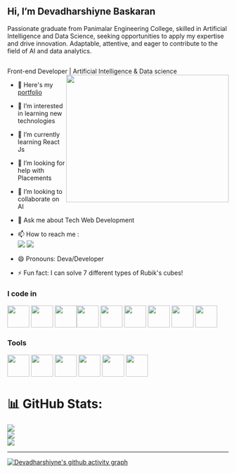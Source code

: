 ## Hi, I’m Devadharshiyne Baskaran
Passionate graduate from Panimalar Engineering College, skilled in Artificial Intelligence and Data Science, seeking opportunities to apply my expertise and drive innovation. Adaptable, attentive, and eager to contribute to the field of AI and data analytics.
##
Front-end Developer | Artificial Intelligence & Data science 
<img align="right" width="370" height="290" src="https://i.pinimg.com/originals/47/f0/34/47f0342cec72b800463bf003eac1257e.gif">
- 🔭 Here's my [portfolio]()  
- 👀 I’m interested in learning new technologies
- 🌱 I’m currently learning React Js
- 🤔 I’m looking for help with Placements 
- 👯 I’m looking to collaborate on AI
- 💬 Ask me about Tech Web Development
- 📫 How to reach me :
<br />  [<img src="https://img.shields.io/badge/LinkedIn-0077B5?style=for-the-badge&logo=linkedin&logoColor=white" />](https://www.linkedin.com/in/devadharshiyne-baskaran-0789a8264/)
[<img src="https://img.shields.io/badge/Email-%40%20deva.dharshiyne%40gmail.com-D14836?style=for-the-badge&logo=gmail&logoColor=white" />](mailto:deva.dharshiyne@gmail.com)

- 😄 Pronouns: Deva/Developer
- ⚡ Fun fact: I can solve 7 different types of Rubik's cubes!

### I code in
<img height="50" width="50" src="https://img.icons8.com/color/48/000000/html-5.png" /> <img height="50" width="50" src="https://img.icons8.com/color/48/000000/css3.png" /> 
<img height="50" width="50" src="https://img.icons8.com/color/48/000000/bootstrap.png" /><img height="50" width="50" src="https://img.icons8.com/color/48/000000/javascript.png"/>
<img height="50" width="50" src="https://img.icons8.com/color/48/000000/react-native.png"/> 
<img height="50" width="50" src="https://img.icons8.com/color/48/000000/python.png" /> <img height="50" width="50" src="https://img.icons8.com/color/48/000000/c-programming.png" /> 
<img height="50" width="50" src="https://img.icons8.com/color/48/000000/mysql-logo.png"/> 
<img height="50" width="50" src="https://img.icons8.com/color/48/000000/nodejs.png"/> 

 ### Tools
 <img height="50" width="50" src="https://img.icons8.com/color/48/000000/visual-studio-code-2019.png"/>  <img height="50" width="50" src="https://img.icons8.com/color/50/000000/git.png"/>  <img height="50" width="50" src="https://img.icons8.com/doodle/48/000000/adobe-photoshop.png"/>
<img height="50" width="50" src="https://media.giphy.com/media/v1.Y2lkPTc5MGI3NjExdXdwYWttaWRpbHFrNng2OTVhOWdsc2EwZnNza3Nna2RiZWhsdW9tNyZlcD12MV9pbnRlcm5hbF9naWZfYnlfaWQmY3Q9Zw/vSdMuEeAApptJgcDbO/giphy.gif"/> 
<img height="50" width="50" src="https://media.giphy.com/media/v1.Y2lkPTc5MGI3NjExb3c0NjlzZzFlY2s5ZDIwYmYzYmZvY2s2NDdwNjBqMHh1Z3ZicXdhaiZlcD12MV9pbnRlcm5hbF9naWZfYnlfaWQmY3Q9Zw/jZIq9jQjvBE6krE3Z6/giphy.gif"/>
<img height="50" width="50" src="https://github.com/Abarna-baskaran/Abarna-baskaran/issues/1#issue-2431744730">
  
# 📊 GitHub Stats:
![](https://github-readme-stats.vercel.app/api?username=Abarna-baskaran&theme=dark&hide_border=false&include_all_commits=false&count_private=false)<br/>
![](https://github-readme-streak-stats.herokuapp.com/?user=Abarna-baskaran&theme=dark&hide_border=false)<br/>
![](https://github-readme-stats.vercel.app/api/top-langs/?username=Abarna-baskaran&theme=dark&hide_border=false&include_all_commits=false&count_private=false&layout=compact)

---


<!-- Proudly created with GPRM ( https://gprm.itsvg.in ) -->
[![Devadharshiyne's github activity graph](https://github-readme-activity-graph.vercel.app/graph?username=Abarna-baskaran&bg_color=28292a&color=2999d1&line=4c9d9e&point=190b0b&area=true&hide_border=true)](https://github.com/ashutosh00710/github-readme-activity-graph)



<!---
Abarna-baskaran/Abarna-baskaran is a ✨ special ✨ repository because its `README.md` (this file) appears on your GitHub profile.
You can click the Preview link to take a look at your changes.
--->
